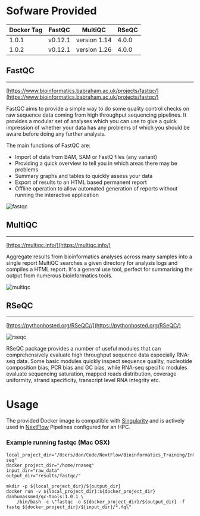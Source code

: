 # Sofware Provided
| Docker Tag | FastQC  | MultiQC    | RSeQC |
|----------|---------|--------------|-------|
| 1.0.1    | v0.12.1 | version 1.14 | 4.0.0 |
| 1.0.2    | v0.12.1 | version 1.26 | 4.0.0 |

## FastQC 
---
[https://www.bioinformatics.babraham.ac.uk/projects/fastqc/](https://www.bioinformatics.babraham.ac.uk/projects/fastqc/)

FastQC aims to provide a simple way to do some quality control checks on raw sequence data coming from high throughput sequencing pipelines. It provides a modular set of analyses which you can use to give a quick impression of whether your data has any problems of which you should be aware before doing any further analysis.

The main functions of FastQC are:

* Import of data from BAM, SAM or FastQ files (any variant)
* Providing a quick overview to tell you in which areas there may be problems
* Summary graphs and tables to quickly assess your data
* Export of results to an HTML based permanent report
* Offline operation to allow automated generation of reports without running the interactive application

![fastqc](https://www.bioinformatics.babraham.ac.uk/projects/fastqc/fastqc.png)

## MultiQC
---
[https://multiqc.info/](https://multiqc.info/)

Aggregate results from bioinformatics analyses across many samples into a single report
MultiQC searches a given directory for analysis logs and compiles a HTML report. It's a general use tool, perfect for summarising the output from numerous bioinformatics tools.

![multiqc](https://ugc.futurelearn.com/uploads/assets/eb/7d/eb7d22ad-5809-4a07-99ab-bf8a64ba7607.png)

## RSeQC
---
[https://pythonhosted.org/RSeQC//](https://pythonhosted.org/RSeQC/)

![rseqc](https://pythonhosted.org/RSeQC/_static/logo.png)

RSeQC package provides a number of useful modules that can comprehensively evaluate high throughput sequence data especially RNA-seq data. Some basic modules quickly inspect sequence quality, nucleotide composition bias, PCR bias and GC bias, while RNA-seq specific modules evaluate sequencing saturation, mapped reads distribution, coverage uniformity, strand specificity, transcript level RNA integrity etc.


# Usage

The provided Docker image is compatible with [Singularity](https://sylabs.io/docs/) and is actively used in [NextFlow](https://www.nextflow.io/) Pipelines configured for an HPC.


### Example running fastqc (Mac OSX)

```
local_project_dir="/Users/dan/Code/NextFlow/Bioinformatics_Training/Introduction_to_RNA-seq"
docker_project_dir="/home/rnaseq"
input_dir="raw_data"
output_dir="results/fastqc/"

mkdir -p ${local_project_dir}/${output_dir}
docker run -v ${local_project_dir}:${docker_project_dir} danhumassmed/qc-tools:1.0.1 \
    /bin/bash -c \"fastqc -o ${docker_project_dir}/${output_dir} -f fastq ${docker_project_dir}/${input_dir}/*.fq\"

```